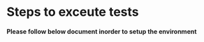 # Steps to exceute tests
#### Please follow below document inorder to setup the environment








